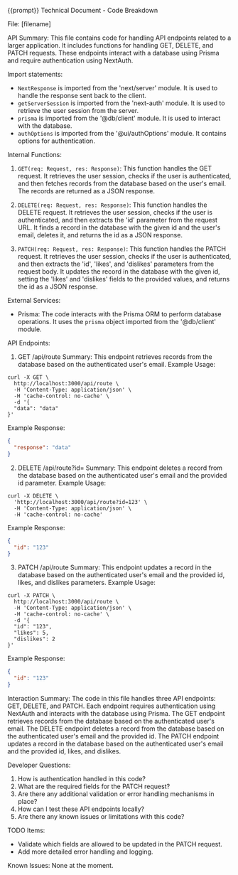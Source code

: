 {{prompt}}
Technical Document - Code Breakdown

File: [filename]

API Summary:
This file contains code for handling API endpoints related to a larger application. It includes functions for handling GET, DELETE, and PATCH requests. These endpoints interact with a database using Prisma and require authentication using NextAuth.

Import statements:
- `NextResponse` is imported from the 'next/server' module. It is used to handle the response sent back to the client.
- `getServerSession` is imported from the 'next-auth' module. It is used to retrieve the user session from the server.
- `prisma` is imported from the '@db/client' module. It is used to interact with the database.
- `authOptions` is imported from the '@ui/authOptions' module. It contains options for authentication.

Internal Functions:
1. `GET(req: Request, res: Response)`: This function handles the GET request. It retrieves the user session, checks if the user is authenticated, and then fetches records from the database based on the user's email. The records are returned as a JSON response.

2. `DELETE(req: Request, res: Response)`: This function handles the DELETE request. It retrieves the user session, checks if the user is authenticated, and then extracts the 'id' parameter from the request URL. It finds a record in the database with the given id and the user's email, deletes it, and returns the id as a JSON response.

3. `PATCH(req: Request, res: Response)`: This function handles the PATCH request. It retrieves the user session, checks if the user is authenticated, and then extracts the 'id', 'likes', and 'dislikes' parameters from the request body. It updates the record in the database with the given id, setting the 'likes' and 'dislikes' fields to the provided values, and returns the id as a JSON response.

External Services:
- Prisma: The code interacts with the Prisma ORM to perform database operations. It uses the `prisma` object imported from the '@db/client' module.

API Endpoints:
1. GET /api/route
Summary: This endpoint retrieves records from the database based on the authenticated user's email.
Example Usage:
```
curl -X GET \
  http://localhost:3000/api/route \
  -H 'Content-Type: application/json' \
  -H 'cache-control: no-cache' \
  -d '{
  "data": "data"
}'
```
Example Response:
```json
{
  "response": "data"
}
```

2. DELETE /api/route?id=<id>
Summary: This endpoint deletes a record from the database based on the authenticated user's email and the provided id parameter.
Example Usage:
```
curl -X DELETE \
  'http://localhost:3000/api/route?id=123' \
  -H 'Content-Type: application/json' \
  -H 'cache-control: no-cache'
```
Example Response:
```json
{
  "id": "123"
}
```

3. PATCH /api/route
Summary: This endpoint updates a record in the database based on the authenticated user's email and the provided id, likes, and dislikes parameters.
Example Usage:
```
curl -X PATCH \
  http://localhost:3000/api/route \
  -H 'Content-Type: application/json' \
  -H 'cache-control: no-cache' \
  -d '{
  "id": "123",
  "likes": 5,
  "dislikes": 2
}'
```
Example Response:
```json
{
  "id": "123"
}
```

Interaction Summary:
The code in this file handles three API endpoints: GET, DELETE, and PATCH. Each endpoint requires authentication using NextAuth and interacts with the database using Prisma. The GET endpoint retrieves records from the database based on the authenticated user's email. The DELETE endpoint deletes a record from the database based on the authenticated user's email and the provided id. The PATCH endpoint updates a record in the database based on the authenticated user's email and the provided id, likes, and dislikes.

Developer Questions:
1. How is authentication handled in this code?
2. What are the required fields for the PATCH request?
3. Are there any additional validation or error handling mechanisms in place?
4. How can I test these API endpoints locally?
5. Are there any known issues or limitations with this code?

TODO Items:
- Validate which fields are allowed to be updated in the PATCH request.
- Add more detailed error handling and logging.

Known Issues:
None at the moment.